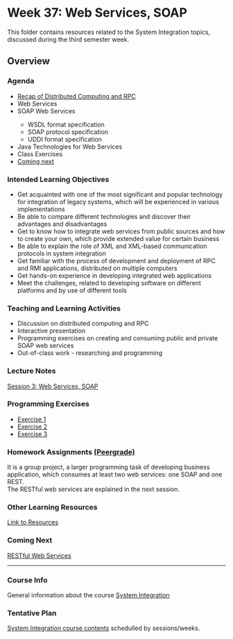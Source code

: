 # Week 37: Web Services, SOAP
This folder contains resources related to the System Integration topics, discussed during the third semester week.	
<h2>Overview</h2>
<h3>Agenda</h3>
<ul>
	<li><a href=https://github.com/datsoftlyngby/soft2019fall-si/tree/master/docs/Sessions/Week36>Recap of Distributed Computing and RPC</a></li>
	<li>Web Services</li>
	<li>SOAP Web Services</li>
	   <ul>
		<li> WSDL format specification</li>
		<li> SOAP protocol specification</li>
  		<li> UDDI format specification</li>
	    </ul>
  	<li>Java Technologies for Web Services</li>
  	<li>Class Exercises</li>
	<li><a href=https://github.com/datsoftlyngby/soft2019fall-si/tree/master/docs/Sessions/Week38>Coming next</a></li>
</ul>

<h3>Intended Learning Objectives</h3>
<ul>
	<li>Get acquainted with one of the most significant and popular technology for integration of legacy systems, which will be experienced in various implementations</li>
	<li>Be able to compare different technologies and discover their advantages and disadvantages</li>
	<li>Get to know how to integrate web services from public sources and how to create your own, which provide extended value for certain business</li>
	<li>Be able to explain the role of XML and XML-based communication protocols in system integration</li>
	<li>Get familiar with the process of development and deployment of RPC and RMI applications, distributed on multiple computers</li>
	<li>Get hands-on experience in developing integrated web applications</li>
	<li>Meet the challenges, related to developing software on different platforms and by use of different tools</li>	
</ul>

<h3>Teaching and Learning Activities</h3>
<ul>
	<li>Discussion on distributed computing and RPC</li>
	<li>Interactive presentation</li>
	<li>Programming exercises on creating and consuming public and private SOAP web services</a></li>	
	<li>Out-of-class work - researching and programming</li>
</ul>
 
<h3>Lecture Notes</h3>
<a href="https://cphbusiness.mrooms.net/pluginfile.php/280608/mod_resource/content/1/Session3WSSOAP.pdf">Session 3: Web Services, SOAP</a>
  
<h3>Programming Exercises</h3>
<ul>
	<li><a href=https://github.com/datsoftlyngby/soft2019fall-si/tree/master/docs/Sessions/Week37/Class%20Exercises/Exercise%201/>Exercise 1</a></li> 
	<li><a href=https://github.com/datsoftlyngby/soft2019fall-si/tree/master/docs/Sessions/Week37/Class%20Exercises/Exercise%202/>Exercise 2</a></li> 
	<li><a href=https://github.com/datsoftlyngby/soft2019fall-si/tree/master/docs/Sessions/Week37/Class%20Exercises/Exercise%203/>Exercise 3</a></li> 
</ul>
      
<h3>Homework Assignments <a href="https://app.peergrade.io/teacher/courses/cad8c537-e32d-4552-b083-27aa02dfe9e6/assignments"> (Peergrade) </a> </h3>
It is a group project, a larger programming task of developing business application, which consumes at least two web services: one SOAP and one REST.<br>
The RESTful web services are explained in the next session.
	
<h3>Other Learning Resources</h3>
<a href="https://datsoftlyngby.github.io/soft2019fall-si/Sessions/Week37/Resources/">Link to Resources</a>

<h3>Coming Next</h3>
<a href="https://datsoftlyngby.github.io/soft2019fall-si/Sessions/Week38/">RESTful Web Services </a>
<hr>
<h3>Course Info</h3>
General information about the course <a href="https://datsoftlyngby.github.io/soft2019fall/SI/course-info.html"> System Integration</a>
<h3>Tentative Plan</h3>
<a href="https://datsoftlyngby.github.io/soft2019fall-si/Info/tentative-plan">System Integration course contents</a> schedulled by sessions/weeks.</a>


